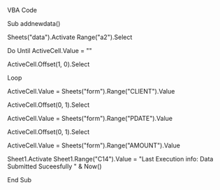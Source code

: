 VBA  Code

Sub addnewdata()

Sheets("data").Activate
Range("a2").Select

Do Until ActiveCell.Value = ""

ActiveCell.Offset(1, 0).Select

Loop

ActiveCell.Value = Sheets("form").Range("CLIENT").Value


ActiveCell.Offset(0, 1).Select

ActiveCell.Value = Sheets("form").Range("PDATE").Value

ActiveCell.Offset(0, 1).Select

ActiveCell.Value = Sheets("form").Range("AMOUNT").Value


Sheet1.Activate
Sheet1.Range("C14").Value = "Last Execution info: Data Submitted Suceesfully " & Now()

End Sub
